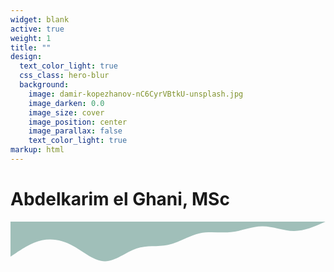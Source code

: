 ```yaml
---
widget: blank
active: true
weight: 1
title: ""
design:
  text_color_light: true
  css_class: hero-blur
  background:
    image: damir-kopezhanov-nC6CyrVBtkU-unsplash.jpg
    image_darken: 0.0
    image_size: cover
    image_position: center
    image_parallax: false
    text_color_light: true
markup: html
---
```


<div class="hero-wave-container">
  <h1>Abdelkarim el Ghani, MSc</h1>
</div>

<div class="full-width-wave">
  <svg xmlns="http://www.w3.org/2000/svg" viewBox="0 0 1440 320"><path fill="#a0bfb9" fill-opacity="1" d="M0,160L24,144C48,128,96,96,144,85.3C192,75,240,85,288,112C336,139,384,181,432,181.3C480,181,528,139,576,122.7C624,107,672,117,720,106.7C768,96,816,64,864,53.3C912,43,960,53,1008,48C1056,43,1104,21,1152,21.3C1200,21,1248,43,1296,42.7C1344,43,1392,21,1416,10.7L1440,0L1440,0L1416,0C1392,0,1344,0,1296,0C1248,0,1200,0,1152,0C1104,0,1056,0,1008,0C960,0,912,0,864,0C816,0,768,0,720,0C672,0,624,0,576,0C528,0,480,0,432,0C384,0,336,0,288,0C240,0,192,0,144,0C96,0,48,0,24,0L0,0Z"></path></svg>
</div>
